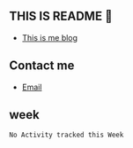 

## THIS IS README 👏
  - [This is me blog](http://wangdabao.js.cool)

## Contact me  
- [Email](mailto:wangdabao@js.org)
## week
<!--START_SECTION:waka-->
```text
No Activity tracked this Week
```
<!--END_SECTION:waka-->



